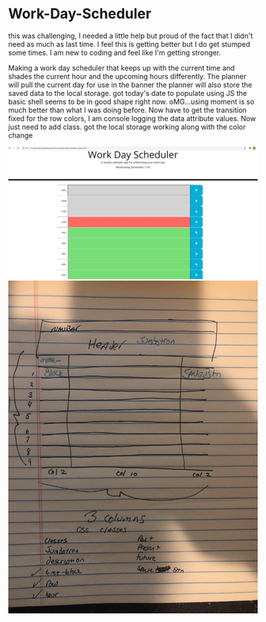 # Work-Day-Scheduler


this was challenging, I needed a little help but proud of the fact that I didn't need as much as last time. I feel this is getting better but I do get stumped some times. I am new to coding and feel like I'm getting stronger.




Making a work day scheduler that keeps up with the current time and shades the current hour and the upcoming hours differently. 
The planner will pull the current day for use in the banner
the planner will also store the saved data to the local storage.
got today's date to populate using JS
the basic shell seems to be in good shape right now.
oMG...using moment is so much better than what I was doing before. 
Now have to get the transition fixed for the row colors, I am console logging the data attribute values. Now just need to add class.
got the local storage working along with the color change 











![First Photo](https://github.com/daviddugle/Work-Day-Scheduler/blob/main/assets/Screenshot%202020-11-11%20125954.jpg)
![Second Photo](https://github.com/daviddugle/Work-Day-Scheduler/blob/main/assets/grid.jpg)